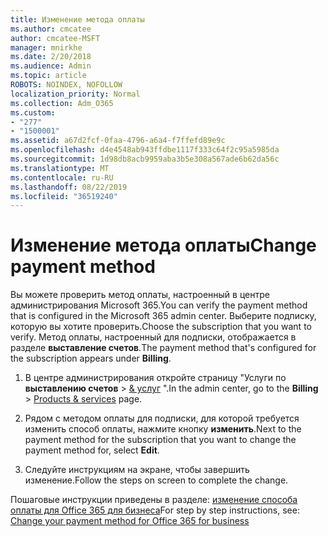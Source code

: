 ```yaml
---
title: Изменение метода оплаты
ms.author: cmcatee
author: cmcatee-MSFT
manager: mnirkhe
ms.date: 2/20/2018
ms.audience: Admin
ms.topic: article
ROBOTS: NOINDEX, NOFOLLOW
localization_priority: Normal
ms.collection: Adm_O365
ms.custom:
- "277"
- "1500001"
ms.assetid: a67d2fcf-0faa-4796-a6a4-f7ffefd89e9c
ms.openlocfilehash: d4e4548ab943ffdbe1117f333c64f2c95a5985da
ms.sourcegitcommit: 1d98db8acb9959aba3b5e308a567ade6b62da56c
ms.translationtype: MT
ms.contentlocale: ru-RU
ms.lasthandoff: 08/22/2019
ms.locfileid: "36519240"
---
```

# <a name="change-payment-method"></a><span data-ttu-id="cddf7-102">Изменение метода оплаты</span><span class="sxs-lookup"><span data-stu-id="cddf7-102">Change payment method</span></span>

<span data-ttu-id="cddf7-103">Вы можете проверить метод оплаты, настроенный в центре администрирования Microsoft 365.</span><span class="sxs-lookup"><span data-stu-id="cddf7-103">You can verify the payment method that is configured in the Microsoft 365 admin center.</span></span> <span data-ttu-id="cddf7-104">Выберите подписку, которую вы хотите проверить.</span><span class="sxs-lookup"><span data-stu-id="cddf7-104">Choose the subscription that you want to verify.</span></span> <span data-ttu-id="cddf7-105">Метод оплаты, настроенный для подписки, отображается в разделе **выставление счетов**.</span><span class="sxs-lookup"><span data-stu-id="cddf7-105">The payment method that's configured for the subscription appears under **Billing**.</span></span> 
  
1. <span data-ttu-id="cddf7-106">В центре администрирования откройте страницу "Услуги по **выставлению счетов** \> [& услуг](https://go.microsoft.com/fwlink/p/?linkid=842054) ".</span><span class="sxs-lookup"><span data-stu-id="cddf7-106">In the admin center, go to the **Billing** \> [Products & services](https://go.microsoft.com/fwlink/p/?linkid=842054) page.</span></span>

2. <span data-ttu-id="cddf7-107">Рядом с методом оплаты для подписки, для которой требуется изменить способ оплаты, нажмите кнопку **изменить**.</span><span class="sxs-lookup"><span data-stu-id="cddf7-107">Next to the payment method for the subscription that you want to change the payment method for, select **Edit**.</span></span>

3. <span data-ttu-id="cddf7-108">Следуйте инструкциям на экране, чтобы завершить изменение.</span><span class="sxs-lookup"><span data-stu-id="cddf7-108">Follow the steps on screen to complete the change.</span></span>

<span data-ttu-id="cddf7-109">Пошаговые инструкции приведены в разделе: [изменение способа оплаты для Office 365 для бизнеса](https://docs.microsoft.com/office365/admin/subscriptions-and-billing/change-payment-method)</span><span class="sxs-lookup"><span data-stu-id="cddf7-109">For step by step instructions, see: [Change your payment method for Office 365 for business](https://docs.microsoft.com/office365/admin/subscriptions-and-billing/change-payment-method)</span></span>